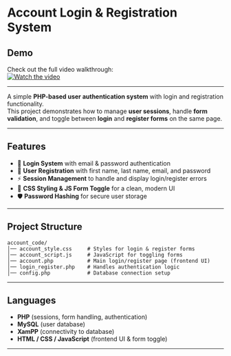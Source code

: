 # Account Login & Registration System

##  Demo
Check out the full video walkthrough:  
[![Watch the video](https://img.youtube.com/vi/hSSSyyY2Z5c/0.jpg)](https://youtu.be/hSSSyyY2Z5c)

---

A simple **PHP-based user authentication system** with login and registration functionality.  
This project demonstrates how to manage **user sessions**, handle **form validation**, and toggle between **login** and **register forms** on the same page.

---

##  Features
- 🔑 **Login System** with email & password authentication  
- 📝 **User Registration** with first name, last name, email, and password  
- ⚡ **Session Management** to handle and display login/register errors  
- 🎨 **CSS Styling & JS Form Toggle** for a clean, modern UI  
- 🛡️ **Password Hashing** for secure user storage  

---

##  Project Structure
```
account_code/
│── account_style.css     # Styles for login & register forms
│── account_script.js     # JavaScript for toggling forms
│── account.php           # Main login/register page (frontend UI)
│── login_register.php    # Handles authentication logic
│── config.php            # Database connection setup
```
---

##  Languages
- **PHP** (sessions, form handling, authentication)  
- **MySQL** (user database)  
- **XamPP** (connectivity to database)
- **HTML / CSS / JavaScript** (frontend UI & form toggle)  

---


